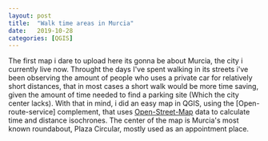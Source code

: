 ```yaml
---
layout: post
title:  "Walk time areas in Murcia"
date:   2019-10-28 
categories: [QGIS]
---
```

The first map i dare to upload here its gonna be about Murcia, the city i currently live now. Throught the days I've spent walking in its streets i've been observing the amount of people who uses a private car for relatively short distances, that in most cases a short walk would be more time saving, given the amount of time needed to find a parking site (Which the city center lacks). With that in mind, i did an easy map in QGIS, using the [Open-route-service] complement, that uses [Open-Street-Map] data to calculate time and distance isochrones. The center of the map is Murcia's most known roundabout, Plaza Circular, mostly used as an appointment place.


[Openrouteservice]: https://openrouteservice.org/
[Open-Street-Map]: https://www.openstreetmap.org
